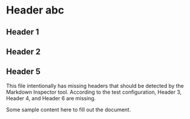 # Header abc

## Header 1

## Header 2

## Header 5

This file intentionally has missing headers that should be detected by the Markdown Inspector tool. According to the test configuration, Header 3, Header 4, and Header 6 are missing.

Some sample content here to fill out the document.
